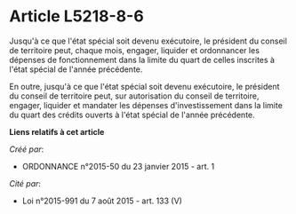 # Article L5218-8-6

Jusqu'à ce que l'état spécial soit devenu exécutoire, le président du conseil de territoire peut, chaque mois, engager,
liquider et ordonnancer les dépenses de fonctionnement dans la limite du quart de celles inscrites à l'état spécial de
l'année précédente.

En outre, jusqu'à ce que l'état spécial soit devenu exécutoire, le président du conseil de territoire peut, sur autorisation
du conseil de territoire, engager, liquider et mandater les dépenses d'investissement dans la limite du quart des crédits
ouverts à l'état spécial de l'année précédente.

**Liens relatifs à cet article**

_Créé par_:

  - ORDONNANCE n°2015-50 du 23 janvier 2015 - art. 1

_Cité par_:

  - Loi n°2015-991 du 7 août 2015 - art. 133 (V)
